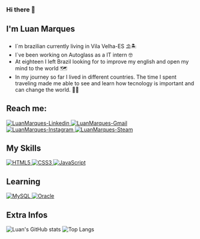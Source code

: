 ### Hi there 👋
## I'm Luan Marques
- I`m brazilian currently living in Vila Velha-ES :parasol_on_ground::desert_island:
- I`ve been working on Autoglass as a IT intern :nerd_face:
- At eighteen I left Brazil looking for to improve my english and open my mind to the world :world_map:
- In my journey so far I lived in different countries. The time I spent traveling made me able to see and learn how tecnology is important and can change the world.  :flight_departure::flight_arrival:

## Reach me:
<!--Linkedin-->
<a href=https://www.linkedin.com/in/luan-marques-0154b313b/ target="_blank">
  <img alt="LuanMarques-Linkedin" src="https://img.shields.io/badge/Linkedin-20232A?style=for-the-badge&logo=linkedin&logoColor=000000"/>
</a>
<!--Gmail-->
<a href=mailto:luanmarqueslmm@gmail.com/ target="_blank">
<img alt="LuanMarques-Gmail" src="https://img.shields.io/badge/Gmail-20232A?style=for-the-badge&logo=gmail&logoColor=000000">
</a>
<!--Instagram-->
<a href=https://www.instagram.com/luan.marquess/ target="_blank">
<img alt="LuanMarques-Instagram" src="https://img.shields.io/badge/Instagram-20232A?style=for-the-badge&logo=instagram&logoColor=000000">
</a>
<!--Steam-->
<a href=https://steamcommunity.com/profiles/76561198097300718/ target="_blank">
<img alt="LuanMarques-Steam" src="https://img.shields.io/badge/Steam-20232A?style=for-the-badge&logo=steam&logoColor=000000">
</a>

## My Skills
<!--HTML5-->
<a href="https://developer.mozilla.org/pt-BR/docs/Web/Guide/HTML/HTML5">
   <img alt="HTML5" src="https://img.shields.io/badge/HTML5-20232A?style=for-the-badge&logo=html5&logoColor=FF4500"/>
</a>
<!--CSS3-->
<a href="https://developer.mozilla.org/pt-BR/docs/Web/CSS/Reference">
   <img alt="CSS3" src="https://img.shields.io/badge/CSS3-20232A?style=for-the-badge&logo=css3&logoColor=1E90FF"/>
</a>
<!--JavaScript-->
<a href="https://developer.mozilla.org/pt-BR/docs/Web/JavaScript">
   <img alt="JavaScript" src="https://img.shields.io/badge/Java Script-20232A?style=for-the-badge&logo=javascript&logoColor=FFFF00"/>
</a>

## Learning
<!--MySQL-->
<a href="https://www.mysql.com/">
   <img alt="MySQL" src="https://img.shields.io/badge/MySQL-20232A?style=for-the-badge&logo=mysql&logoColor=4169E1"/>
</a>
<!--Oracle-->
<a href="https://www.oracle.com/br/index.html">
   <img alt="Oracle" src="https://img.shields.io/badge/Oracle-20232A?style=for-the-badge&logo=oracle&logoColor=FF4500"/>
</a>


## Extra Infos
![Luan's GitHub stats](https://github-readme-stats.vercel.app/api?username=luanmarquess&show_icons=true&theme=dark)
![Top Langs](https://github-readme-stats.vercel.app/api/top-langs/?username=luanmarquess&layout=compact?&theme=dark)
